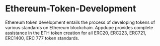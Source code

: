 # Ethereum-Token-Development
Ethereum token development entails the process of developing tokens of various standards on Ethereum blockchain. Appdupe provides complete assistance in the ETH token creation for all ERC20, ERC223, ERC721, ERC1400, ERC 777 token standards.
